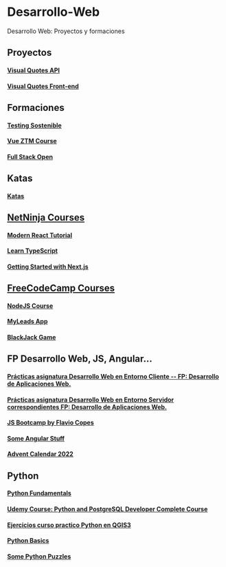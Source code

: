 # Desarrollo-Web
Desarrollo Web: Proyectos y formaciones

## Proyectos

#### [Visual Quotes API](https://github.com/Maciker/VisualQuotesAPI)
#### [Visual Quotes Front-end](https://github.com/Maciker/VisualQuotes)

## Formaciones

#### [Testing Sostenible](https://github.com/Maciker/testing-sostenible)

#### [Vue ZTM Course](https://github.com/Maciker/vue-ztm-course)

#### [Full Stack Open](https://github.com/Maciker/FullStackOpen)

## Katas

#### [Katas](https://github.com/Maciker/katas)

## [NetNinja Courses](https://github.com/Maciker/NetNinjaCourses)

#### [Modern React Tutorial](https://github.com/Maciker/NetNinjaCourses/tree/main/dojo-club)
#### [Learn TypeScript](https://github.com/Maciker/NetNinjaCourses/tree/main/learnTypescript)
#### [Getting Started with Next.js](https://github.com/Maciker/NetNinjaCourses/tree/main/learnNextJS)

## [FreeCodeCamp Courses](https://github.com/Maciker/FreeCodeCampCourses)

#### [NodeJS Course](https://github.com/Maciker/FreeCodeCampCourses/tree/main/NodeJsCourse)

#### [MyLeads App](https://github.com/Maciker/FreeCodeCampCourses/tree/main/MyLeads-App)

#### [BlackJack Game](https://github.com/Maciker/FreeCodeCampCourses/tree/main/BlackJackGame)

## FP Desarrollo Web, JS, Angular...

#### [Prácticas asignatura Desarrollo Web en Entorno Cliente -- FP: Desarrollo de Aplicaciones Web.](https://github.com/Maciker/DWEC)

#### [Prácticas asignatura Desarrollo Web en Entorno Servidor correspondientes FP: Desarrollo de Aplicaciones Web.](https://github.com/Maciker/DWES)

#### [JS Bootcamp by Flavio Copes](https://github.com/Maciker/JsBootcamp)

#### [Some Angular Stuff](https://github.com/Maciker/Angular)

#### [Advent Calendar 2022](https://github.com/Maciker/adventJS/tree/main/2022)

## Python

#### [Python Fundamentals](https://github.com/Maciker/Python_Fundamentals)

#### [Udemy Course: Python and PostgreSQL Developer Complete Course](https://github.com/Maciker/Python_PostgreSQL_Developer_Course)

#### [Ejercicios curso practico Python en QGIS3](https://github.com/Maciker/Python_QGIS3)

#### [Python Basics](https://github.com/Maciker/Keepcoding)

#### [Some Python Puzzles](https://github.com/Maciker/Python-stuff/tree/master/Finxter)
